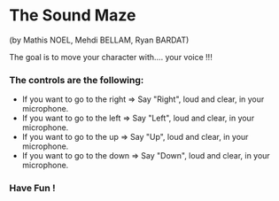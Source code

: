 # The Sound Maze
(by Mathis NOEL, Mehdi BELLAM, Ryan BARDAT)

The goal is to move your character with.... your voice !!!

### The controls are the following:
- If you want to go to the right => Say "Right", loud and clear, in your microphone.
- If you want to go to the left => Say "Left", loud and clear, in your microphone.
- If you want to go to the up => Say "Up", loud and clear, in your microphone.
- If you want to go to the down => Say "Down", loud and clear, in your microphone.


### Have Fun !
